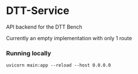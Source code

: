 # DTT-Service
API backend for the DTT Bench

Currently an empty implementation with only 1 route

### Running locally
`uvicorn main:app --reload --host 0.0.0.0`